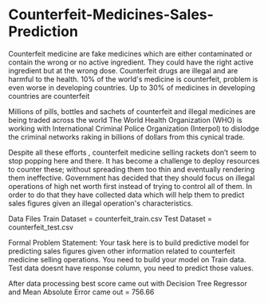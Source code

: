  # Counterfeit-Medicines-Sales-Prediction
 
 Counterfeit medicine are fake medicines which are either contaminated or contain the wrong or no active ingredient. They could have the right active ingredient but at the wrong dose. Counterfeit drugs are illegal and are harmful to the health. 10% of the world's medicine is counterfeit, problem is even worse in developing countries. Up to 30% of medicines in developing countries are counterfeit

Millions of pills, bottles and sachets of counterfeit and illegal medicines are being traded across the world The World Health Organization (WHO) is working with International Criminal Police Organization (Interpol) to dislodge the criminal networks raking in billions of dollars from this cynical trade.

Despite all these efforts , counterfeit medicine selling rackets don’t seem to stop popping here and there. It has become a challenge to deploy resources to counter these; without spreading them too thin and eventually rendering them ineffective. Government has decided that they should focus on illegal operations of high net worth first instead of trying to control all of them. In order to do that they have collected data which will help them to predict sales figures given an illegal operation's characteristics.

Data Files Train Dataset = counterfeit_train.csv Test Dataset = counterfeit_test.csv

Formal Problem Statement: Your task here is to build predictive model for predicting sales figures given other information related to counterfeit medicine selling operations. You need to build your model on Train data. Test data doesnt have response column, you need to predict those values.

After data processing best score came out with Decision Tree Regressor and Mean Absolute Error came out = 756.66
